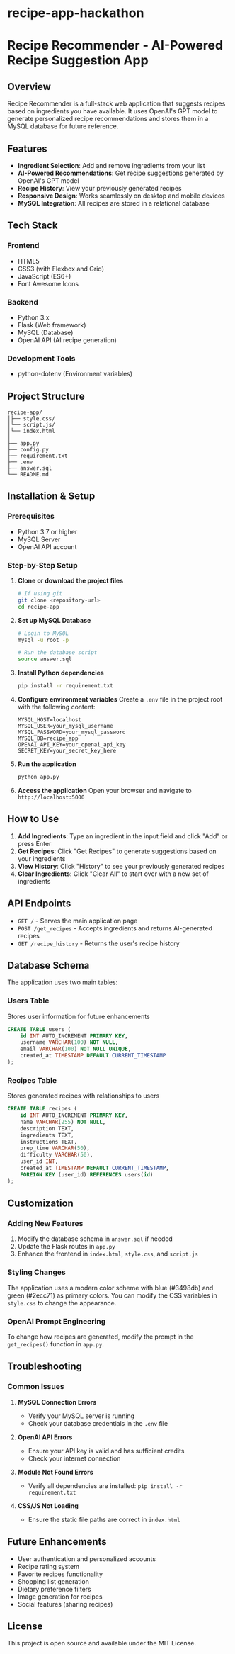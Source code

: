 # recipe-app-hackathon
# Recipe Recommender - AI-Powered Recipe Suggestion App

## Overview

Recipe Recommender is a full-stack web application that suggests recipes based on ingredients you have available. It uses OpenAI's GPT model to generate personalized recipe recommendations and stores them in a MySQL database for future reference.

## Features

- **Ingredient Selection**: Add and remove ingredients from your list
- **AI-Powered Recommendations**: Get recipe suggestions generated by OpenAI's GPT model
- **Recipe History**: View your previously generated recipes
- **Responsive Design**: Works seamlessly on desktop and mobile devices
- **MySQL Integration**: All recipes are stored in a relational database

## Tech Stack

### Frontend
- HTML5
- CSS3 (with Flexbox and Grid)
- JavaScript (ES6+)
- Font Awesome Icons

### Backend
- Python 3.x
- Flask (Web framework)
- MySQL (Database)
- OpenAI API (AI recipe generation)

### Development Tools
- python-dotenv (Environment variables)

## Project Structure

```
recipe-app/
│├── style.css/         
│└── script.js/          
│└── index.html              
│
├── app.py                     
├── config.py                  
├── requirement.txt            
├── .env                       
├── answer.sql               
└── README.md                   
```

## Installation & Setup

### Prerequisites
- Python 3.7 or higher
- MySQL Server
- OpenAI API account

### Step-by-Step Setup

1. **Clone or download the project files**
   ```bash
   # If using git
   git clone <repository-url>
   cd recipe-app
   ```

2. **Set up MySQL Database**
   ```bash
   # Login to MySQL
   mysql -u root -p
   
   # Run the database script
   source answer.sql
   ```

3. **Install Python dependencies**
   ```bash
   pip install -r requirement.txt
   ```

4. **Configure environment variables**
   Create a `.env` file in the project root with the following content:
   ```
   MYSQL_HOST=localhost
   MYSQL_USER=your_mysql_username
   MYSQL_PASSWORD=your_mysql_password
   MYSQL_DB=recipe_app
   OPENAI_API_KEY=your_openai_api_key
   SECRET_KEY=your_secret_key_here
   ```

5. **Run the application**
   ```bash
   python app.py
   ```

6. **Access the application**
   Open your browser and navigate to `http://localhost:5000`

## How to Use

1. **Add Ingredients**: Type an ingredient in the input field and click "Add" or press Enter
2. **Get Recipes**: Click "Get Recipes" to generate suggestions based on your ingredients
3. **View History**: Click "History" to see your previously generated recipes
4. **Clear Ingredients**: Click "Clear All" to start over with a new set of ingredients

## API Endpoints

- `GET /` - Serves the main application page
- `POST /get_recipes` - Accepts ingredients and returns AI-generated recipes
- `GET /recipe_history` - Returns the user's recipe history

## Database Schema

The application uses two main tables:

### Users Table
Stores user information for future enhancements
```sql
CREATE TABLE users (
    id INT AUTO_INCREMENT PRIMARY KEY,
    username VARCHAR(100) NOT NULL,
    email VARCHAR(100) NOT NULL UNIQUE,
    created_at TIMESTAMP DEFAULT CURRENT_TIMESTAMP
);
```

### Recipes Table
Stores generated recipes with relationships to users
```sql
CREATE TABLE recipes (
    id INT AUTO_INCREMENT PRIMARY KEY,
    name VARCHAR(255) NOT NULL,
    description TEXT,
    ingredients TEXT,
    instructions TEXT,
    prep_time VARCHAR(50),
    difficulty VARCHAR(50),
    user_id INT,
    created_at TIMESTAMP DEFAULT CURRENT_TIMESTAMP,
    FOREIGN KEY (user_id) REFERENCES users(id)
);
```

## Customization

### Adding New Features
1. Modify the database schema in `answer.sql` if needed
2. Update the Flask routes in `app.py`
3. Enhance the frontend in `index.html`, `style.css`, and `script.js`

### Styling Changes
The application uses a modern color scheme with blue (#3498db) and green (#2ecc71) as primary colors. You can modify the CSS variables in `style.css` to change the appearance.

### OpenAI Prompt Engineering
To change how recipes are generated, modify the prompt in the `get_recipes()` function in `app.py`.

## Troubleshooting

### Common Issues

1. **MySQL Connection Errors**
   - Verify your MySQL server is running
   - Check your database credentials in the `.env` file

2. **OpenAI API Errors**
   - Ensure your API key is valid and has sufficient credits
   - Check your internet connection

3. **Module Not Found Errors**
   - Verify all dependencies are installed: `pip install -r requirement.txt`

4. **CSS/JS Not Loading**
   - Ensure the static file paths are correct in `index.html`

## Future Enhancements

- User authentication and personalized accounts
- Recipe rating system
- Favorite recipes functionality
- Shopping list generation
- Dietary preference filters
- Image generation for recipes
- Social features (sharing recipes)

## License

This project is open source and available under the MIT License.
